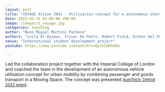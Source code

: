 ```yaml
---
layout: post
title: "VOYAGE Vision 2041 - Utilization concept for a autonomous shared shuttle for passenger and parcel transport"
date: 2023-03-31 01:00:00 +00:00
image: /images/t_voyage.jpg
categories: teaching
author: "Nuno Miguel Martins Pacheco"
authors: "Leila Al-Azzawi, Itziar De Pedro, Robert Field, Esther Del Portillo, Harry Schlote, Carlos Caballero, Stefano Ferrari, <strong>Nuno Miguel Martins Pacheco</strong>, Moritz Seidenfus, Stephen Green, Elena Dieckmann"
venue: "International student development project"
youtube: https://www.youtube.com/watch?v=QyJsLKKhUbQ

---
```


Led the collaboration project together with the Imperial College of London and coached the team in the development of an autonomous vehicle utilisation concept for urban mobility by combining passenger and goods transport in a Moving Space. The concept was presented <a style="font-size:small;" href="https://wardsauto.informa.com/autotech-detroit/">AutoTech: Detroit 2022 event</a>.